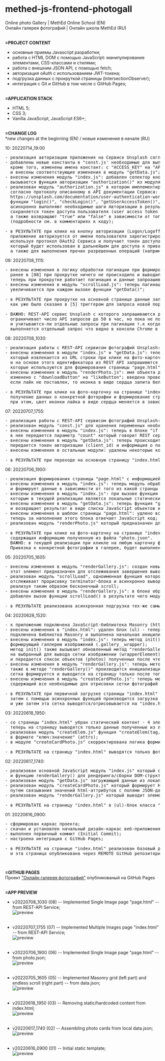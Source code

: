 # methed-js-frontend-photogall
Online photo Gallery | MethEd Online School (EN) <br> 
Онлайн галерея фотографий | Онлайн школа MethEd (RU)
<br><br>


**=PROJECT CONTENT** <br>
- основные приемы Javascript разработки;
- работа с HTML DOM с помощью JavaScript: манипулирование элементами, CSS-классами и стилями;
- работа с внешним JSON API, с помощью fetch;
- авторизация oAuth с использованием JWT-токена;
- подгрузка данных с прокруткой страницы (IntersectionObserver);
- интеграция с Git и GitHub в том числе с GitHub Pages;
<br><br>

**=APPLICATION STACK** <br>
- HTML 5;
- CSS 3;
- Vanilla JavaScript, JavaScript ES6+;
<br><br>


**=CHANGE LOG** <br>
*new changes at the beginning (EN) / новые изменения в начале (RU) <br>

10: 20220714_19:00
<pre>
- реализация авторизации приложения на Сервисе Unsplash согласно протоколу OAuth2;
- добавлены новые константы в "const.js' необходимые для выполнения шагов авторизации пользователя;
  кроме того, изменены имена констант: c "ACCESS_KEY" на "API_ACCESS_KEY" и с "SECRET_KEY" на "API_SECRET_KEY"
  и внесены соответствующие изменения в модуль "getData.js";
- внесены изменения модуль "index.js": добавлен селектор кнопки авторизации при клике на которую
  вызывается функция авторизации "authorization()" из модуля "authorization.js";
- реализован модуль "authorization.js" в котором имплементируются шаги OAuth2 Авторизации и Аутенификации пользователя
  согласно протоколу описанному в API документации Сервиса:
  https://unsplash.com/documentation/user-authentication-workflow
  функции "login()", "checkLogin()", "getUserAccessToken()", "authorization()" модуля
  асинхронно выполняют необходимые шаги Авторизации в результате чего в локальное хранилище браузера (Local Storage)
  сохраняется токен доступа пользователя (user access token / bearer token),
  а также возвращают "true" или "false" в зависимости от того успешно или нет прошла авторизация
  (подробности см. в комментариях к коду);

- в РЕЗУЛЬТАТЕ при клике на кнопку авторизации (Logon/Logoff) в правом-верхнем углу
  приложение авторизуется от имени пользователя зарегистрированного на Сервисе Unsplash
  используя протокол OAuth2 Сервиса и получает токен доступа пользователя "user access token" (access_token)
  который будет использован в дальнейшем для доступа к приватным данным пользователя на Сервисе,
  а также для выполнения прочих разрешенных операций (например, простановку или снятие лайков фотографиям)
</pre>

09: 20220708_1115:
<pre>
- внесены изменения в логику обработки пагинации при формировании страницы "index.html":
  ранее в [08] при прокрутке ничего не происходило и выводились теже самые карточки,
  теперь при прокрутке работает пагинация и данные запроашиваются постранично;
- внесены изменения в модуль "scrollLoad.js": теперь пагинация работает корректно и счетчик страницы
  увеличивается при каждом вызове функции "getData()";

- в РЕЗУЛЬТАТЕ при прокрутке на основной странице данные запрашиваются из REST API постранично по 30 записей на страницу;
  как уже было сказано в [5] триггером для запроса новой порции данных является появление terminator-блока в конце страницы;

- ВАЖНО: REST-API сервис Unsplash с которого запрашиваются данные при регистрации приложения в режиме "Demo"
  ограничивает число API запросов до 50 в час, но пока не понятно как именно сервис считает API запросы
  и учитываются-ли отдельные запросы при пагинации т.к когда мы скроллим страницу,
  выполняется отдельный запрос что видно в консоли Chrome в разделе Network - Fetch/XHR - Payload;
</pre>

08: 20220708_1030:
<pre>
- реализация работы с REST-API сервисом фотографий Unsplash: формирование единичной фото-карточки в "page.html";
- внесены изменения в модули "index.js" и "getData.js": теперь модули обрабатывают параметр "imgId" (идентификатор фотографии)
  который извлекается из URL строки при клике на фото-карточку на странице "index.html"
  и на основе этого идентификатора из REST API запрашивются данные о конкретной фотографии,
  которые используются для формирования страницы "page.html";
- внесены изменения в модуль "renderPhoto.js": имя объекта для отображения елемента с лайком
  изменено с "downloadButton" на "likeButton"; введена проверка поставлен лайк фотографии пользователем или нет -
  если лайк не поставлен, то иконка в виде сердца залита белым цветом, если поставлен, то красным;

- в РЕЗУЛЬТАТЕ при клике на фото-карточку на странице "index.html" происходит запрос к REST-API сервису,
  получение данных о конкретной фоторафии и формирование страницы "page.html" с детальной информацией об этой фотографии,
  при этом, цвет иконки лайка в виде сердца меняется в зависимости от того поставил пользователь лайк или нет;
</pre>

07: 20220707_1755:
<pre>
- реализация работы с REST-API сервисом фотографий Unsplash: формирование фото-карточек в "index.html";
- реализован модуль "const.js" для хранения переменных необходимых для работы с REST сервисом;
- внесены изменения в модуль "index.js": теперь в блоке "if (galleryWrapperElement)" при вызове функции "getData()"
  в нее передается параметр "count" который говорит REST сервису ифнормацию о скольки фотографиях возвращать в JSON-ответе;
- внесены изменения в модуль "getData.js": теперь происходит формирование URL строки для HTTP Get запроса в согласно API-спецификации сервиса:
  передается токен авторизации (client_id) и информация о пагинации (per_page, page);
- внесены изменения в остальные модули: удалены некоторые комментарии и флаги "NEW", "CHANGED" т.к они замусоривают код;

- в РЕЗУЛЬТАТЕ при переходе на основную страницу "index.html" приложения происходит запрос к REST-API сервису и вывод 30 карточек фотографий;
</pre>


06: 20220706_1900:
<pre>
- реализация формирования страницы "page.html" с информацией об одиночной фотокарточке;
- внесены изменения в модуль "index.js": теперь модуль обрабатывает два враппера для двух старниц "index.html" и "page.html"
  и формирует данные в зависимости от того из какой странцы он был вызван;
- внесены изменения в модуль "index.js": при вызове функции "getData()" теперь передается ссылка на ресурс (url),
  которым в текущей реализации являются локальные статические файлы "data.json" и "photo.json";
- внесены изменения в модуль "getData.js": теперь функция "getData()" обрабатывает параметр "url"
  и возвращает результат в виде списка JavaScript объектов или одиночного JavaScript объекта в зависимости от того какаой файл был передан в "url";
- внесены изменения в шаблон страницы "page.html": удлено все что внутри div-блока с классом "photo__wrapper",
  теперь за наполнение этого блока отвечает JavaScript код;
- реализован модуль "renderPhoto.js" который предназначен для формирования DOM-элементов выводящихся в div-блок с классом "photo__wrapper" на странице "page.html";

- в РЕЗУЛЬТАТЕ при клике на фото-карточку на странице "index.html" формируется страница "page.html"
  содержащая информацию полученную из файла "photo.json".
  ВАЖНО: в текущей реализации при кликле на любую карточку формируется одна и таже страница.
  Привязка к конкретной фотографии в галерее, будет выполнена в дальнейшем после подключения к внешнему REST API сервисву фотографий;
</pre>

05: 20220705_1605:
<pre>
- внесены изменения в модуль "renderGallery.js": создан новый пустой div-элемент (terminator) ввыводящийяся после (ul)-блока с изображениями;
  этот элемент предназначен для отслеживания завершения вывода порции данных об изображениях;
- реализован модуль "scrollLoad", одноименная функция которого с помощью объекта-Обсервера класса IntersectionObserver
  отслеживает прорисовку terminator-блока и асинхронно выводит Masonry-сетку с теми-же самыми 30 фото-карточками
  реализуя таким образом бесконечный scroll;
- внесены изменения в модуль "renderGallery.js": в блоке обработки Promise объекта формирующего итоговый (ul) блок с Masonry сеткой
  добавлен вызов функции scrollLoad() в результате чего модуль получает фичу ослеживания terminator-блока при скролле;

- в РЕЗУЛЬТАТЕ реализована асинхронная подгрузка тех-же самых 30 элементов фотографий при скролле до конца страницы (бесконечный scroll);
</pre>

04: 20220628_1520:
<pre>
- к приложению подключена JavaScript-библиотека Masonry (https://masonry.desandro.com) которая позволяет формировать плиточную сетку с изображениями;
- внесены изменения в "index.html": удален блок (ul) - теперь за формирование этого блока будет отвечать JavaScript код на основен библиотеки Masonry,
  подключена библиотка Masonry и выполнена начальная иницилизация;
- внесены изменения в модуль "index.js": теперь метод init() обрабатывает "wrapperSelector" в который передается имя css-класса html-элемента в котрый будет выводится ul-элемент 
  формирующий галлерею изображений (.gallery__wrapper);
  метод init() также вызывает обновленный метод "renderGallery()" в который с помощью селектора передается ссылка
  на выбранный для вывода сетки изображении (wrapperElement) на основе указанного класса "wrapperSelector"
  и передается список объектов (photos) полученных после чтения data.json файла;
- внесены изменения в модуль "renderGallery.js": теперь метод "renderGallery()" на основе двух параметров (wrapperElement, photos) формирует Masonry сетку карточек фотографий;
  также в методе "renderGallery()" производится инициализация Masonry Объектов и вывод сетки в асинхронном режиме - 
  сетка формируется и выводится на страницу только после того как все фотографии будут загружены в локальный кэш браузера по внешним URL ссылкам;
- внесены изменения в модуль "createCardPhoto.js": теперь метод "createCardPhoto()" работает в Асинхронном режиме и возвращает Promise-объект
  содержащий все необходимые для отрисовки сетки фотографий данные;

- в РЕЗУЛЬТАТЕ при первичной загрузке страницы "index.html" (когда кэш браузера еще пустой), сначала проивзодится отрисовка основного интерфейса страницы (шапка),
  затем с помощью асинхронных функций производится загрузка изображений в кэш и формирование Masonry сетки с корректной инициализацией всех размеров,
  и уже затем эта сетка выводятся/отрисовывается на "index.html" странице;
</pre>


03: 20220618_1950:
<pre>
- со страницы "index.html" убран статический контент - 4 элемента (li) содержащих статические данные о фото-карточках - 
  теперь на страницу выводятся только данные полученные из локального "data.json";
- реализован модуль "createElem.js" функция "createElem(tag, attrs)" которого собирает и возвращает DOM-элемент по имени тега элемента (tag) и описанию аттрибутов
  в формате "ключ:значение" (attrs);
- в модуле "createCardPhoto.js" скорректирована логика формирования элемента (li) - теперь для этого используется функция "createElem()";

- в РЕЗУЛЬТАТЕ на страницу "index.html" выводятся только фото-карточки на основе данных из файла "data.json" (30 элементов);
</pre>

02: 20220617_1740:
<pre>
- реализован основной JavaScript модуль "index.js" который содержит функцию асинхронно загружающую данные о фотографиях (photos)
  и функцию renderGallery() для рендеринга/сборки DOM-структуры галлереи карточек;
- реализован модуль "getData.js" загружающий данные из локального статического "файла data.json" и возвращающую Promise-объект который содержит данные полученные из файла;
- реализован модуль "createCardPhoto.js" который формирует HTML-DOM структуру элемента списка (li) для вывода в родительский элемент списка (ul)
  путем связывания значений html-аттрибутов с полями JSON-данных;
- реализован модуль "renderGallery.js" который выводит элементы списка (li) как дочерние элементы списка (ul) css-класса ".grid";

- в РЕЗУЛЬТАТЕ на страницу "index.html" в (ul)-блок класса ".grid" выводятся как статические (li)-элементы с изображениями так и на основе данных из файла "data.json" (30 элементов);
</pre>

01: 20220616_0900:
<pre>
- сформирован каркас проекта;
- скачан и установлен начальный дизайн-каркас веб-приложения;
- выполнен первичный коммит (Initial Commit);
- настроена интеграция с GitHub Pages;

- в РЕЗУЛЬТАТЕ на странице "index.html" реализован базовый дизайн-шаблон в котором в (ul)-блок класса ".grid" выводятся статические (li)-элементы с изображениями (4 элемента)
  и эта страница опубликована через REMOTE GitHub репозиторий и ветку "main" на платформе GitHub Pages (см. ссылку ниже);
</pre>
<br>

**=GITHUB PAGES** <br>
Проект ["Онлайн галерея фотографий"](https://drvicx.github.io/methed-js-frontend-photogall/) опубликованый на GitHub Pages
<br><br>


**=APP PREVIEW**

- v20220708_1030 (08) -- Implemented Single Image page "page.html" -- from REST-API Service;<br>
![preview](_preview/app-preview_20220708_1030.png?raw=true)
<br><br>

- v20220707_1755 (07) -- Implemented Multiple Images page "index.html" -- from REST-API Service;<br>
![preview](_preview/app-preview_20220707_1755.png?raw=true)
<br><br>

- v20220706_1900 (06) -- Implemented Single Image page "page.html" -- from photo.json;<br>
![preview](_preview/app-preview_20220706_1900.png?raw=true)
<br><br>

- v20220705_1605 (05) -- Implemented Masonry grid (left part) and endless scroll (right part) -- from data.json;<br>
![preview](_preview/app-preview_20220705_1605.png?raw=true)
<br><br>

- v20220618_1950 (03) -- Removing static/hardcoded content from index.html;<br>
![preview](_preview/app-preview_20220618_1950.png?raw=true)
<br><br>

- v20220617_1740 (02) -- Assembling photo cards from local data.json;<br>
![preview](_preview/app-preview_20220617_1740.png?raw=true)
<br><br>

- v20220616_0900 (01) -- Initial static template;<br>
![preview](_preview/app-preview_20220616_0900.png?raw=true)
